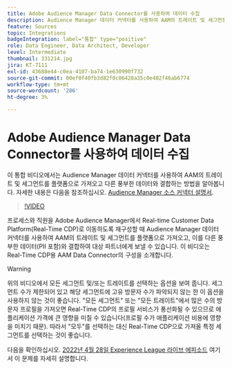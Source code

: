 ```yaml
---
title: Adobe Audience Manager Data Connector를 사용하여 데이터 수집
description: Audience Manager 데이터 커넥터를 사용하여 AAM의 트레이트 및 세그먼트를 플랫폼으로 가져오고 다른 풍부한 데이터와 결합하는 방법을 알아봅니다.
feature: Sources
topic: Integrations
badgeIntegration: label="통합" type="positive"
role: Data Engineer, Data Architect, Developer
level: Intermediate
thumbnail: 331214.jpg
jira: KT-7111
exl-id: 43688e44-c0ea-4107-ba74-1e630990f732
source-git-commit: 00ef0f40fb3d82f0c06428a35c0e402f46ab6774
workflow-type: tm+mt
source-wordcount: '286'
ht-degree: 3%

---
```


# Adobe Audience Manager Data Connector를 사용하여 데이터 수집

이 통합 비디오에서는 Audience Manager 데이터 커넥터를 사용하여 AAM의 트레이트 및 세그먼트를 플랫폼으로 가져오고 다른 풍부한 데이터와 결합하는 방법을 알아봅니다. 자세한 내용은 다음을 참조하십시오. [Audience Manager 소스 커넥터 설명서](https://experienceleague.adobe.com/docs/experience-platform/sources/connectors/adobe-applications/audience-manager.html).

>[!VIDEO](https://video.tv.adobe.com/v/331214/?learn=on)

프로세스와 직원을 Adobe Audience Manager에서 Real-time Customer Data Platform(Real-Time CDP)로 이동하도록 재구성할 때 Audience Manager 데이터 커넥터를 사용하여 AAM의 트레이트 및 세그먼트를 플랫폼으로 가져오고, 이를 다른 풍부한 데이터(PII 포함)와 결합하여 대상 파트너에게 보낼 수 있습니다. 이 비디오는 Real-Time CDP용 AAM Data Connector의 구성을 소개합니다.

>[!WARNING]
>
>위의 비디오에서 모든 세그먼트 및/또는 트레이트를 선택하는 옵션을 보여 줍니다. 세그먼트 수가 제한되어 있고 해당 세그먼트에 고유 방문자 수가 파악되지 않는 한 이 옵션을 사용하지 않는 것이 좋습니다. &quot;모든 세그먼트&quot; 또는 &quot;모든 트레이트&quot;에서 많은 수의 방문자 프로필을 가져오면 Real-Time CDP의 프로필 서비스가 풍선화될 수 있으므로 애플리케이션 가격에 큰 영향을 미칠 수 있습니다(프로필 수가 애플리케이션 비용에 영향을 미치기 때문). 따라서 &quot;모두&quot;를 선택하는 대신 Real-Time CDP으로 가져올 특정 세그먼트를 선택하는 것이 좋습니다.
>
>다음을 확인하십시오. [2022년 4월 28일 Experience League 라이브 에피소드](https://experienceleague.adobe.com/docs/experience-league-live-events/events/episodes/exl-live-episode-04-28-22.html) 여기서 이 문제를 자세히 설명합니다.
